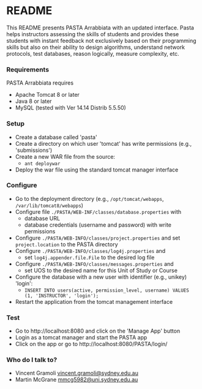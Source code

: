 # README #

This README presents PASTA Arrabbiata with an updated interface. Pasta helps instructors assessing the skills of students and provides these students with instant feedback not exclusively based on their programming skills but also on
their ability to design algorithms, understand network protocols, test databases, reason logically, measure complexity, etc.

### Requirements ###

PASTA Arrabbiata requires
* Apache Tomcat 8 or later
* Java 8 or later
* MySQL (tested with Ver 14.14 Distrib 5.5.50)

### Setup ###
  * Create a database called 'pasta'
  * Create a directory on which user 'tomcat' has write permissions (e.g., 'submissions')
  * Create a new WAR file from the source: 
    * `ant deploywar`
  * Deploy the war file using the standard tomcat manager interface

### Configure ###
  * Go to the deployment directory (e.g., `/opt/tomcat/webapps`, `/var/lib/tomcat8/webapps`)
  * Configure file `./PASTA/WEB-INF/classes/database.properties` with
    * database URL
    * database credentials (username and password) with write permissions
  * Configure `./PASTA/WEB-INFO/classes/project.properties` and
  set `project.location` to the PASTA directory
  * Configure `./PASTA/WEB-INFO/classes/log4j.properties` and
    * set `log4j.appender.file.File` to the desired log file
  * Configure `./PASTA/WEB-INFO/classes/messages.properties` and 
    * set UOS to the desired name for this Unit of Study or Course
  * Configure the database with a new user with identifier (e.g., unikey) 'login':
    * `INSERT INTO users(active, permission_level, username) VALUES (1, 'INSTRUCTOR', 'login');`
  * Restart the application from the tomcat management interface

### Test ###

* Go to http://localhost:8080 and click on the 'Manage App' button
* Login as a tomcat manager and start the PASTA app
* Click on the app or go to http://localhost:8080/PASTA/login/

### Who do I talk to? ###

* Vincent Gramoli <vincent.gramoli@sydney.edu.au>
* Martin McGrane <mmcg5982@uni.sydney.edu.au>